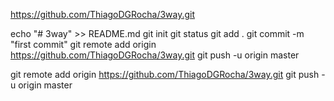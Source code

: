 https://github.com/ThiagoDGRocha/3way.git

echo "# 3way" >> README.md
git init
git status
git add .
git commit -m "first commit"
git remote add origin https://github.com/ThiagoDGRocha/3way.git
git push -u origin master

git remote add origin https://github.com/ThiagoDGRocha/3way.git
git push -u origin master

